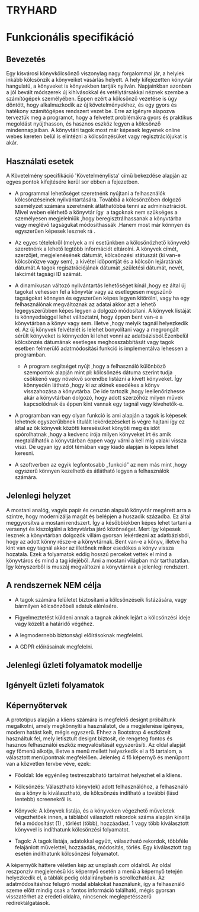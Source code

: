 # TRYHARD
# Funkcionális specifikáció



## Bevezetés

Egy kisvárosi könyvkölcsönző viszonylag nagy forgalommal jár, a helyiek
inkább kölcsönzik a könyveiket vásárlás helyett. A hely kifejezetten
könyvtár hangulatú, a könyveket is könyvekben tartják nyilván. Napjainkban
azonban a jól bevált módszerek új kihívásokkal és vetélytársakkal néznek
szembe a számítógépek személyében. Éppen ezért a kölcsönző vezetése is
úgy döntött, hogy alkalmazkodik az új követelményekhez, és egy gyors és
hatékony számítógépes rendszert vezet be. Erre az igényre alapozva
terveztük meg a programot, hogy a felvetett problémákra gyors és praktikus
megoldást nyújthasson, és hasznos eszköz legyen a kölcsönző mindennapjaiban.
A könyvtári tagok most már képesek legyenek online webes kereten belül is elintézni
a kölcsönzésüket vagy regisztrációjukat is akár.

## Használati esetek


A Követelmény specifikáció 'Követelménylista' című bekezdése alapján az
egyes pontok kifejtésére kerül sor ebben a fejezetben.



* A programmal lehetőséget szeretnénk nyújtani a felhasználók
   kölcsönzéseinek nyilvántartására. Továbbá a kölcsönzőben dolgozó
   személyzet számára szeretnénk átláthatóbbá tenni az adminisztrációt.
   Mivel weben elérhető a könyvtár így  a tagoknak nem szükséges a személyesen
    megjelelniük ,hogy beregisztrálhassanak a könyvtárba vagy meglévő tagságukat
     módosíthassák .Hanem most már könnyen és egyszerűen képesek lesznek rá .

* Az egyes tételekről (melyek a mi esetünkben a kölcsönözhető könyvek)
   szeretnénk a lehető legtöbb információt eltárolni. A könyvek címét,
   szerzőjet, megjelenésének dátumát, kölcsönzési státuszát (ki van-e
   kölcsönözve vagy sem), a kivétel időpontját és a kölcsön lejáratának
   dátumát.A tagok regisztrációjának dátumát ,születési dátumát, nevét, 
   lakcimét tagsági ID számát.
   
* A dinamikusan változó nyilvántartás lehetőséget kínál ,hogy ez által új 
     tagokat vehessen fel a könyvtár vagy az esetlegesen megszűnő tagságokat könnyen
     és egyszerűen képes legyen kitörölni, vagy ha egy felhasználónak megváltoznak
     az adatai akkor azt a lehető legegyszerűbben képes legyen a dolgozó módosítani.
     A könyvek listáját is könnyedséggel lehet változtatni, hogy éppen bent van-e a
     könyvtárban a könyv vagy sem. Illetve ,hogy melyik tagnál helyezkedik el. Az új
     könyvek felvételét is lelehet bonyolítani vagy a megrongált sérült könyveket
     is könnyedén ki lehet vonni az adatbázisból.Ezenbelül kölcsönzés dátumának esetleges
     meghosszabbítását vagy tagok esetben felmerülő adatmódosítási funkció is
     implementálva lehessen a programban.
  
  
  * A program segítséget nyújt ,hogy a felhasználó különböző szempontok alapján
     mint pl: kölcsönzés dátuma szerint tudja csökkenő vagy növekvő sorendbe 
     listázni a kivett könyveket. Így könnyedén látható ,hogy ki az akinek esedékes
     a könyv visszahozása a könyvtárba. De ide tartozik ,hogy leellenőrizhesse
     akár a könyvtárban dolgozó, hogy adott szerzőhöz milyen művek kapcsolódnak
     és éppen kint vannak egy tagnál vagy kivehetők-e. 
  
 * A programban van egy olyan funkció is ami alapján a tagok is képesek lehetnek 
  egyszerűbbnek titulált lekérdezéseket is végre hajtani így ez által az ők könyvek
  közötti keresésüket könyöti meg és időt spórolhatnak ,hogy a kedvenc írója milyen könyveket
  írt és amik megtalálhatók a könyvtárban éppen vagy várni a kell míg valaki vissza viszi.
  De ugyan így adót témában vagy kiadó alapján is képes lehet keresni. 
  
  * A szoftverben az egyik legfontosabb „funkció” az nem más mint ,hogy egyszerű 
     könnyen kezelhető és átlátható legyen a felhasználók számára.
## Jelenlegi helyzet

A mostani analóg, vagyis papír és ceruzán alapuló könyvtár megérett arra a szintre,
hogy modernizálja magát és belépjen a huszadik századba. Ez által meggyorsítva
a mostani rendszert. Így a későbbiekben képes lehet tartani a versenyt és kiszolgálni a 
könyvtárba járó közönséget. Mert így képesek lesznek a könyvtárban dolgozók villám
gyorsan lekérdezni az adatbázisból, hogy az adott könny része-e a könyvtárnak. Bent 
van-e a könyv, illetve ha kint van egy tagnál akkor az illetőnek mikor esedékes a könyv 
vissza hozatala. Ezek a folyamatok eddig hosszú perceket vettek el mind a könyvtáros
és mind a tag idejéből. Ami a mostani világban már tarthatatlan. Így kényszerből is
muszáj megváltozni a könyvtárnak a jelenlegi rendszert.

## A rendszernek NEM célja

 * A tagok számára felületet biztosítani a kölcsönzéseik listázására, vagy
    bármilyen kölcsönzőbeli adatuk elérésére.
    
 * Figyelmeztetést küldeni annak a tagnak akinek lejárt a kölcsönzési ideje vagy
   közelít a határidő végéhez.
   
 * A legmodernebb biztonsági előírásoknak megfelelni.
 
 * A GDPR előírásainak megfelelni.

## Jelenlegi üzleti folyamatok modellje

## Igényelt üzleti folyamatok

## Képernyőtervek

A prototípus alapján a kliens számára is megfelelő designt próbáltunk
megalkotni, amely megkönnyíti a használatot, de a megjelenése igényes,
modern hatást kelt, mégis egyszerű. Ehhez a Bootstrap 4 eszközeit
használtuk fel, mely letisztult designt biztosít, de rengeteg fontos és 
hasznos felhasználói eszköz megvalósítását egyszerűsíti. Az oldal alapját
egy főmenü alkotja, illetve a menü mellett helyezkedik el a fő tartalom, 
a választott menüpontnak megfelelően. Jelenleg 4 fő képernyő és menüpont
van a közvetlen tervbe véve, ezek:
- Főoldal:
Ide egyénileg testreszabható tartalmat helyezhet el a kliens.

- Kölcsönzés:
Választható könyv(ek) adott felhasználóhoz, a felhasználó és a könyv is kiválasztható,
de kölcsönzés indítható a további (lásd lentebb) screenekről is.

- Könyvek:
A könyvek listája, és a könyveken végezhető műveletek végezhetőek innen, 
a táblából választott rekordok száma alapján kínálja fel a módosítást (1) , törlést (több),
hozzáadást. 1 vagy több kiválasztott könyvvel is indíthatunk kölcsönzési folyamatot.

- Tagok:
A tagok listája, adatokkal együtt, választható rekordok, többféle felajánlott művelettel, 
hozzáadás, módosítás, törlés. Egy kiválasztott tag esetén indíthatunk kölcsönzési folyamatot.

A képernyők háttere véletlen kép az unsplash.com oldalról. Az oldal reszponzív megjelenésű
kis képernyő esetén a menü a képernyő tetején helyezkedik el, a táblák pedig oldalirányban 
is scrollozhatóak. Az adatmódosításhoz felugró modal ablakokat használunk, így a felhasználó
szeme előtt mindig csak a fontos információ található, mégis gyorsan visszatérhet az eredeti oldalra, 
nincsenek meglepetésszerű redirektálgatások.